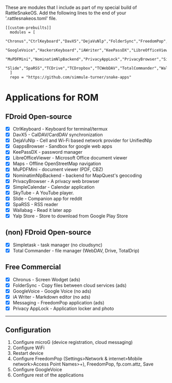 These are modules that I include as part of my special build of RattleSnakeOS.
Add the following lines to the end of your '.rattlesnakeos.toml' file.

    [[custom-prebuilts]]
      modules = [
             "Chronus","CtrlKeyboard","DavX5","DejaVuNlp","FolderSync","FreedomPop","GappsBrowser",
             "GoogleVoice","HackersKeyboard","iAWriter","KeePassDX","LibreOfficeViewer","Maps",
             "MuPDFMini","NominatimNlpBackend","PrivacyAppLock","PrivacyBrowser","SimpleCalendar","SimpleTask","SkyTube",
             "Slide","SpaRSS","TCDrive","TCDropbox","TCWebDAV","TotalCommander","Wallabag","Yalp",
      ]
      repo = "https://github.com/simmule-turner/snake-apps"


# Applications for ROM

## FDroid Open-source
- [x] CtrlKeyboard - Keyboard for terminal/termux
- [x] DavX5 - CalDAV/CardDAV synchronization
- [x] DejaVuNlp - Cell and Wi-Fi based network provider for UnifiedNlp
- [x] GappsBrowser - Sandbox for google web apps
- [x] KeePassDX - password manager
- [x] LibreOfficeViewer - Microsoft Office document viewer
- [x] Maps - Offline OpenStreetMap navigation
- [x] MuPDFMini - document viewer (PDF, CBZ)
- [x] NominatimNlpBackend - backend for MapQuest's geocoding
- [x] PrivacyBrowser - A privacy web browser
- [x] SimpleCalendar - Calendar application
- [x] SkyTube - A YouTube player.
- [x] Slide - Companion app for reddit
- [x] SpaRSS - RSS reader
- [x] Wallabag - Read it later app
- [x] Yalp Store - Store to download from Google Play Store

## (non) FDroid Open-source
- [x] Simpletask - task manager (no cloudsync)
- [x] Total Commander - file manager (WebDAV, Drive, TotalDrip)

## Free Commercial
- [x] Chronus - Screen Wodget (ads)
- [x] FolderSync - Copy files between cloud services (ads)
- [x] GoogleVoice - Google Voice (no ads)
- [x] iA Writer - Markdown editor (no ads)
- [x] Messaging - FreedomPop application (ads)
- [x] Privacy AppLock - Application locker and photo

***
## Configuration

1. Configure microG (device registration, cloud messaging)
1. Configure WiFi 
1. Restart device
1. Configure FreedomPop (Settings>Network & internet>Mobile network>Access Point Names>+), FreedomPop, fp.com.attz, Save
1. Configure GoogleVoice
1. Configure rest of the applications
